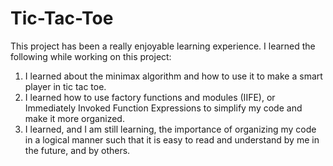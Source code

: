 # Tic-Tac-Toe
This project has been a really enjoyable learning experience.
I learned the following while working on this project: 
1. I learned about the minimax algorithm and how to use it to make a smart player in tic tac toe.
2. I learned how to use factory functions and modules (IIFE), or Immediately Invoked Function Expressions to simplify my code and make it more organized.
3. I learned, and I am still learning, the importance of organizing my code in a logical manner such that it is 
easy to read and understand by me in the future, and by others.
